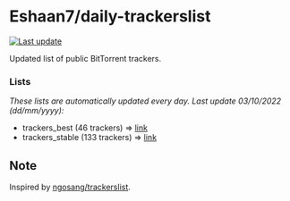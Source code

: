 
# Eshaan7/daily-trackerslist 

[![Last update](https://img.shields.io/badge/Last%20update-03/10/2022-blue.svg)](#)

Updated list of public BitTorrent trackers.

### Lists
*These lists are automatically updated every day. Last update 03/10/2022 (_dd/mm/yyyy_):*

* trackers_best (46 trackers) => [link](https://raw.githubusercontent.com/eshaan7/daily-trackerslist/master/trackers_best.txt)
* trackers_stable (133 trackers) => [link](https://raw.githubusercontent.com/eshaan7/daily-trackerslist/master/trackers_stable.txt)

## Note

Inspired by [ngosang/trackerslist](https://github.com/ngosang/trackerslist).
